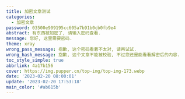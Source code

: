```yaml
---
title: 加密文章测试
categories:
  - 加密文章
password: 03500e909195cc605a7b91b0cb0fb9e4
abstract: 有东西被加密了, 请输入密码查看.
message: 您好, 这里需要密码.
theme: xray
wrong_pass_message: 抱歉, 这个密码看着不太对, 请再试试.
wrong_hash_message: 抱歉, 这个文章不能被校验, 不过您还是能看看解密后的内容.
toc_style_simple: true
abbrlink: 4a17b156
cover: https://img.pupper.cn/top-img/top-img-173.webp
date: '2023-02-20 08:00:01'
update: '2023-02-20 17:53:18'
main_color: '#ab615b'
---
```

